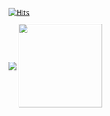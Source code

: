 [![Hits](https://hits.seeyoufarm.com/api/count/incr/badge.svg?url=https%3A%2F%2Fgithub.com%2Fyh-habosol&count_bg=%2379C83D&title_bg=%23555555&icon=&icon_color=%23E7E7E7&title=VISIT&edge_flat=false)](https://github.com/yh-habosol)

<img align='center' src="http://mazassumnida.wtf/api/v2/generate_badge?boj=k0912h">

<img align='center' src="https://github-readme-stats.vercel.app/api?username=yh-habosol" height="165">



